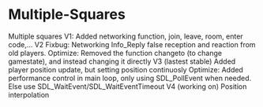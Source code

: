# Multiple-Squares
Multiple squares
V1:
Added networking function, join, leave, room, enter code,...
V2 
Fixbug: Networking Info_Reply false reception and reaction from old players.
Optimize: Removed the function changeto (to change gamestate), and instead changing it directly
V3 (lastest stable)
Added player position update, but setting position continuosly
Optimize: Added performance control in main loop, only using SDL_PollEvent when needed. Else use SDL_WaitEvent/SDL_WaitEventTimeout
V4 (working on)
Position interpolation

